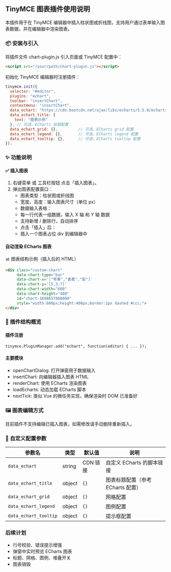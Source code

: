 ## TinyMCE 图表插件使用说明

本插件用于在 TinyMCE 编辑器中插入柱状图或折线图，支持用户通过表单输入图表数据，并在编辑器中渲染图表。

### 📦 安装与引入

将插件文件 chart-plugin.js 引入页面或 TinyMCE 配置中：

```HTML
<script src="/your/path/chart-plugin.js"></script>
```

初始化 TinyMCE 编辑器时注册插件：

```js
tinymce.init({
  selector: "#editor",
  plugins: "echart",
  toolbar: "insertChart",
  contextmenu: "insertChart",
  data_echart: "https://cdn.bootcdn.net/ajax/libs/echarts/5.5.0/echarts.min.js", // 可选，自定义 ECharts CDN
  data_echart_title: {
    text: "图表示例"
  }, // 可选，ECharts 标题配置
  data_echart_grid: {},         // 可选，ECharts grid 配置
  data_echart_legend: {},       // 可选，ECharts legend 配置
  data_echart_tooltip: {},      // 可选，ECharts tooltip 配置
});
```

### ✨ 功能说明

#### ✅ 插入图表

1. 右键菜单 或 工具栏按钮 点击「插入图表」。
2. 弹出图表配置窗口：
   - 图表类型：柱状图或折线图
   - 宽度、高度：输入图表尺寸（单位 px）
   - 数据输入表格：
   - 每一行代表一组数据，输入 X 轴 和 Y 轴 数据
   - 支持新增 / 删除行，自动排序
   - 点击「插入」后：
   - 插入一个图表占位 div 到编辑器中

#### 自动渲染 ECharts 图表

📊 图表结构示例（插入后的 HTML）
```HTML
<div class="custom-chart"
     data-chart-type="bar"
     data-chart-x='["苹果","香蕉","梨"]'
     data-chart-y='[5,3,7]'
     data-chart-width="600"
     data-chart-height="400"
     id="chart-1698657860000"
     style="width:600px;height:400px;border:1px dashed #ccc;">
</div>
```

### 🔧 插件结构概览

#### 插件注册
```JS
tinymce.PluginManager.add("echart", function(editor) { ... });
```

#### 主要模块

- openChartDialog: 打开弹窗用于数据输入
- insertChart: 向编辑器插入图表 HTML
- renderChart: 使用 ECharts 渲染图表
- loadEcharts: 动态加载 ECharts 脚本
- nextTick: 类似 Vue 的微任务实现，确保渲染时 DOM 已准备好

### 🖼 图表编辑方式
目前插件不支持编辑已插入图表，如需修改请手动删除重新插入。

### 🔧 自定义配置参数

| 参数名                | 类型   | 默认值   | 说明                              |
| --------------------- | ------ | -------- | --------------------------------- |
| `data_echart`         | string | CDN 链接 | 自定义 ECharts 的脚本链接         |
| `data_echart_title`   | object | `{}`     | 图表标题配置（参考 ECharts 配置） |
| `data_echart_grid`    | object | `{}`     | 网格配置                          |
| `data_echart_legend`  | object | `{}`     | 图例配置                          |
| `data_echart_tooltip` | object | `{}`     | 提示框配置                        |

### 后续计划
- 行号校验、错误提示增强
- 弹窗中实时预览 ECharts 图表
- 标题、网格、图例、堆叠开关
- 图表销毁
